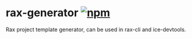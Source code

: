 # rax-generator [![npm](https://img.shields.io/npm/v/rax-generator.svg)](https://www.npmjs.com/package/rax-generator)

Rax project template generator, can be used in rax-cli and ice-devtools.
